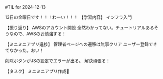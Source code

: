#TIL for 2024-12-13

13日の金曜日です！！！わーい！！！
【学習内容】
インフラ入門

【振り返り】
AWSのアカウント開設
全然わかってない。チュートリアルあるそうなので、AWSのお勉強する！

【ミニミニアプリ進捗】
管理者ページへの遷移は無事クリア
ユーザー登録できてなかった。おい！

削除ボタンがJSの設定でエラーが出る。
解決頑張る！

【タスク】
ミニミニアプリ作成💒